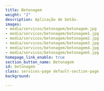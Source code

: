 ```yaml
---
title: Betonagem
weight: "2"
description: Aplicação de betão.
images:
- media/servicos/betonagem/betonagem.jpg
- media/servicos/betonagem/betonagem1.jpg
- media/servicos/betonagem/betonagem2.jpg
- media/servicos/betonagem/betonagem3.jpg
- media/servicos/betonagem/betonagem4.jpg
- media/servicos/betonagem/betonagem5.jpg
homepage_link_enable: true
section_button_name: Betonagem
id: betonagem
class: services-page default-section-page
background: 

---
```

